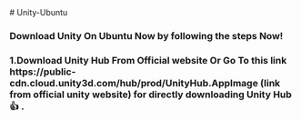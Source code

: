 <link rel="preconnect" href="https://fonts.gstatic.com">
<link href="https://fonts.googleapis.com/css2?family=Antonio:wght@100&display=swap" rel="stylesheet"> 
# Unity-Ubuntu
<h3> Download Unity On Ubuntu Now by following the steps Now!<h3/>
<h3>1.Download Unity Hub From Official website Or Go To this link https://public-cdn.cloud.unity3d.com/hub/prod/UnityHub.AppImage (link from official unity website) for directly downloading Unity Hub 
👍 .</h3>
